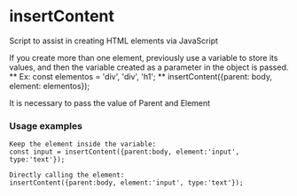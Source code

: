 # insertContent
Script to assist in creating HTML elements via JavaScript

If you create more than one element, previously use a variable to store its values,
and then the variable created as a parameter in the object is passed. 
    ** Ex: const elementos = 'div', 'div', 'h1';
    ** insertContent({parent: body, element: elementos});

It is necessary to pass the value of Parent and Element 


### Usage examples

    Keep the element inside the variable: 
    const input = insertContent({parent:body, element:'input', type:'text'});
    
    Directly calling the element:
    insertContent({parent:body, element:'input', type:'text'});
